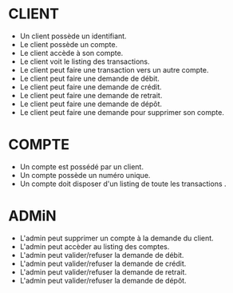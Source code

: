 # CLIENT
- Un client possède un identifiant.
- Le client possède un compte.
- Le client accède à son compte.
- Le client voit le listing des transactions.
- Le client peut faire une transaction vers un autre compte.
- Le client peut faire une demande de débit.
- Le client peut faire une demande de crédit.
- Le client peut faire une demande de retrait.
- Le client peut faire une demande de dépôt.
- Le client peut faire une demande pour supprimer son compte.

# COMPTE
- Un compte est possédé par un client.
- Un compte possède un numéro unique.
- Un compte doit disposer d'un listing de toute les transactions .

# ADMiN
- L'admin peut supprimer un compte à la demande du client.
- L'admin peut accèder au listing des comptes.
- L'admin peut valider/refuser la demande de débit.
- L'admin peut valider/refuser la demande de crédit.
- L'admin peut valider/refuser la demande de retrait.
- L'admin peut valider/refuser la demande de dépôt.